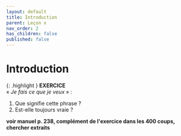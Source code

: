 ```yaml
---
layout: default
title: Introduction
parent: Leçon x
nav_order: 2
has_children: false
published: false
---
```

# Introduction

{: .highlight }
**EXERCICE**  
« *Je fais ce que je veux* » :
1. Que signifie cette phrase ?
2. Est-elle toujours vraie ? 

**voir manuel p. 238, complément de l'exercice dans les 400 coups, chercher extraits**